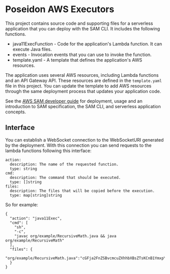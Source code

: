 # Poseidon AWS Executors

This project contains source code and supporting files for a serverless application that you can deploy with the SAM CLI. It includes the following functions.

- java11ExecFunction - Code for the application's Lambda function. It can execute Java files.
- events - Invocation events that you can use to invoke the function.
- template.yaml - A template that defines the application's AWS resources.

The application uses several AWS resources, including Lambda functions and an API Gateway API. These resources are defined in the `template.yaml` file in this project. You can update the template to add AWS resources through the same deployment process that updates your application code.

See the [AWS SAM developer guide](https://docs.aws.amazon.com/serverless-application-model/latest/developerguide/what-is-sam.html) for deployment, usage and an introduction to SAM specification, the SAM CLI, and serverless application concepts.

## Interface

You can establish a WebSocket connection to the WebSocketURI generated by the deployment. With this connection you can send requests to the lambda functions following this interface:

```
action:
  description: The name of the requested function.
  type: string
cmd:
  description: The command that should be executed.
  type: []string
files:
  description: The files that will be copied before the execution.
  type: map[string]string
```

So for example:
```
{
  "action": "java11Exec",
  "cmd": [
    "sh",
    "-c",
    "javac org/example/RecursiveMath.java && java org/example/RecursiveMath"
  ],
  "files": {
    "org/example/RecursiveMath.java":"cGFja2FnZSBvcmcuZXhhbXBsZTsKCnB1YmxpYyBjbGFzcyBSZWN1cnNpdmVNYXRoIHsKCiAgICBwdWJsaWMgc3RhdGljIHZvaWQgbWFpbihTdHJpbmdbXSBhcmdzKSB7CiAgICAgICAgU3lzdGVtLm91dC5wcmludGxuKCJNZWluIFRleHQiKTsKICAgIH0KCiAgICBwdWJsaWMgc3RhdGljIGRvdWJsZSBwb3dlcihpbnQgYmFzZSwgaW50IGV4cG9uZW50KSB7CiAgICAgICAgcmV0dXJuIDQyOwogICAgfQp9Cgo="
  }
}
```
